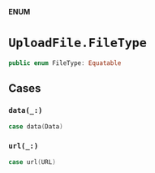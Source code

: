 **ENUM**

# `UploadFile.FileType`

```swift
public enum FileType: Equatable
```

## Cases
### `data(_:)`

```swift
case data(Data)
```

### `url(_:)`

```swift
case url(URL)
```
